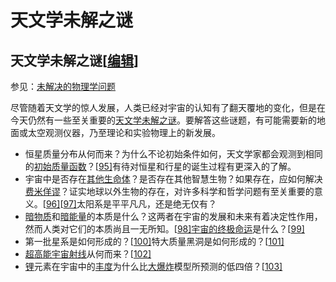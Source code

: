# 天文学未解之谜


## 天文学未解之谜[[编辑](https://zh.wikipedia.org/w/index.php?title=天文學&action=edit&section=22)]

参见：[未解决的物理学问题](https://zh.wikipedia.org/wiki/未解決的物理學問題)

尽管随着天文学的惊人发展，人类已经对宇宙的认知有了翻天覆地的变化，但是在今天仍然有一些至关重要的[天文学未解之谜](https://zh.wikipedia.org/wiki/未解決的物理學問題#天文學、天文物理學)。要解答这些谜题，有可能需要新的地面或太空观测仪器，乃至理论和实验物理上的新发展。

- 恒星质量分布从何而来？为什么不论初始条件如何，天文学家都会观测到相同的[初始质量函数](https://zh.wikipedia.org/wiki/初始质量函数)？[[95\]](https://zh.wikipedia.org/wiki/天文學#cite_note-95)有待对恒星和行星的诞生过程有更深入的了解。
- 宇宙中是否存在[其他生命体](https://zh.wikipedia.org/wiki/外星生物)？是否存在其他智慧生物？如果存在，应如何解决[费米佯谬](https://zh.wikipedia.org/wiki/費米悖論)？证实地球以外生物的存在，对许多科学和哲学问题有至关重要的意义。[[96\]](https://zh.wikipedia.org/wiki/天文學#cite_note-96)[[97\]](https://zh.wikipedia.org/wiki/天文學#cite_note-97)太阳系是平平凡凡，还是绝无仅有？
- [暗物质](https://zh.wikipedia.org/wiki/暗物質)和[暗能量](https://zh.wikipedia.org/wiki/暗能量)的本质是什么？这两者在宇宙的发展和未来有着决定性作用，然而人类对它们的本质尚且一无所知。[[98\]](https://zh.wikipedia.org/wiki/天文學#cite_note-physics_questions-98)[宇宙的终极命运](https://zh.wikipedia.org/wiki/宇宙的終極命運)是什么？[[99\]](https://zh.wikipedia.org/wiki/天文學#cite_note-99)
- 第一批星系是如何形成的？[[100\]](https://zh.wikipedia.org/wiki/天文學#cite_note-100)特大质量黑洞是如何形成的？[[101\]](https://zh.wikipedia.org/wiki/天文學#cite_note-101)
- [超高能宇宙射线](https://zh.wikipedia.org/w/index.php?title=超高能宇宙射線&action=edit&redlink=1)从何而来？[[102\]](https://zh.wikipedia.org/wiki/天文學#cite_note-102)
- [锂](https://zh.wikipedia.org/wiki/鋰)元素在宇宙中的[丰度](https://zh.wikipedia.org/wiki/豐度)为什么比[大爆炸](https://zh.wikipedia.org/wiki/大爆炸)模型所预测的低四倍？[[103\]](https://zh.wikipedia.org/wiki/天文學#cite_note-103)
